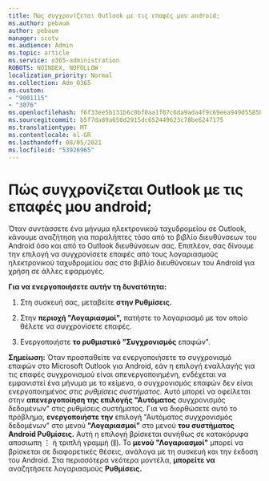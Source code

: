 ```yaml
---
title: Πώς συγχρονίζεται Outlook με τις επαφές μου android;
ms.author: pebaum
author: pebaum
manager: scotv
ms.audience: Admin
ms.topic: article
ms.service: o365-administration
ROBOTS: NOINDEX, NOFOLLOW
localization_priority: Normal
ms.collection: Adm_O365
ms.custom:
- "9001115"
- "3076"
ms.openlocfilehash: f6f33ee5b131b6c0bf0aa1f07c6da9ada4f9c69eea949d55858f549b43ebd29a
ms.sourcegitcommit: b5f7da89a650d2915dc652449623c78be6247175
ms.translationtype: MT
ms.contentlocale: el-GR
ms.lasthandoff: 08/05/2021
ms.locfileid: "53926965"
---
```

# <a name="how-does-outlook-sync-with-my-android-contacts"></a>Πώς συγχρονίζεται Outlook με τις επαφές μου android;

Όταν συντάσσετε ένα μήνυμα ηλεκτρονικού ταχυδρομείου σε Outlook, κάνουμε αναζήτηση για παραλήπτες τόσο από το βιβλίο διευθύνσεων του Android όσο και από το Outlook διευθύνσεων σας. Επιπλέον, σας δίνουμε την επιλογή να συγχρονίσετε επαφές από τους λογαριασμούς ηλεκτρονικού ταχυδρομείου σας στο βιβλίο διευθύνσεων του Android για χρήση σε άλλες εφαρμογές. 
 
**Για να ενεργοποιήσετε αυτήν τη δυνατότητα:**
 
1. Στη συσκευή σας, μεταβείτε **στην Ρυθμίσεις.**

2. Στην **περιοχή "Λογαριασμοί",** πατήστε το λογαριασμό με τον οποίο θέλετε να συγχρονίσετε επαφές.

3. Ενεργοποιήστε **το ρυθμιστικό "Συγχρονισμός** επαφών".
 
**Σημείωση:** Όταν προσπαθείτε να ενεργοποιήσετε το συγχρονισμό επαφών στο Microsoft Outlook  για Android, εάν η επιλογή εναλλαγής για τις επαφές συγχρονισμού είναι απενεργοποιημένη, ενδέχεται να εμφανιστεί ένα μήνυμα με το κείμενο, ο συγχρονισμός επαφών δεν είναι ενεργοποιημένος *στις ρυθμίσεις συστήματος.* Αυτό μπορεί να οφείλεται στην **απενεργοποίηση της επιλογής "Αυτόματος** συγχρονισμός δεδομένων" στις ρυθμίσεις συστήματος. Για να διορθώσετε αυτό το πρόβλημα, **ενεργοποιήστε την** επιλογή "Αυτόματος συγχρονισμός δεδομένων" στο μενού **"Λογαριασμοί"** στο μενού **του συστήματος Android Ρυθμίσεις.** Αυτή η επιλογή βρίσκεται συνήθως σε κατακόρυφα αποσιωπη ⋮ ή τριπλή γραμμή (⫼). Το  **μενού "Λογαριασμοί"** μπορεί να βρίσκεται σε διαφορετικές θέσεις, ανάλογα με τη συσκευή και την έκδοση του Android. Στα περισσότερα νεότερα μοντέλα, **μπορείτε να** αναζητήσετε λογαριασμούς **Ρυθμίσεις.**